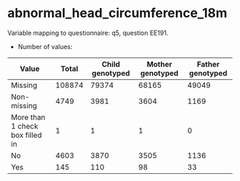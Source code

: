 # abnormal_head_circumference_18m
Variable mapping to questionnaire: q5, question EE191.
- Number of values:

| Value | Total | Child genotyped | Mother genotyped | Father genotyped |
| ----- | ----- | --------------- | ---------------- | ---------------- |
| Missing | 108874 | 79374 | 68165 | 49049 |
| Non-missing | 4749 | 3981 | 3604 | 1169 |
| More than 1 check box filled in | 1 | 1 | 1 |0 |
| No | 4603 | 3870 | 3505 |1136 |
| Yes | 145 | 110 | 98 |33 |



